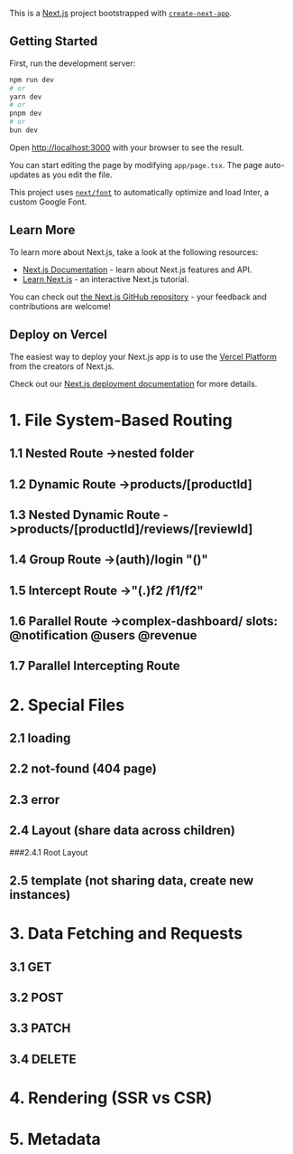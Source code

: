 This is a [Next.js](https://nextjs.org/) project bootstrapped with [`create-next-app`](https://github.com/vercel/next.js/tree/canary/packages/create-next-app).

## Getting Started

First, run the development server:

```bash
npm run dev
# or
yarn dev
# or
pnpm dev
# or
bun dev
```

Open [http://localhost:3000](http://localhost:3000) with your browser to see the result.

You can start editing the page by modifying `app/page.tsx`. The page auto-updates as you edit the file.

This project uses [`next/font`](https://nextjs.org/docs/basic-features/font-optimization) to automatically optimize and load Inter, a custom Google Font.

## Learn More

To learn more about Next.js, take a look at the following resources:

- [Next.js Documentation](https://nextjs.org/docs) - learn about Next.js features and API.
- [Learn Next.js](https://nextjs.org/learn) - an interactive Next.js tutorial.

You can check out [the Next.js GitHub repository](https://github.com/vercel/next.js/) - your feedback and contributions are welcome!

## Deploy on Vercel

The easiest way to deploy your Next.js app is to use the [Vercel Platform](https://vercel.com/new?utm_medium=default-template&filter=next.js&utm_source=create-next-app&utm_campaign=create-next-app-readme) from the creators of Next.js.

Check out our [Next.js deployment documentation](https://nextjs.org/docs/deployment) for more details.

# 1. File System-Based Routing
## 1.1 Nested Route  ->nested folder
## 1.2 Dynamic Route ->products/[productId]
## 1.3 Nested Dynamic Route  ->products/[productId]/reviews/[reviewId]
## 1.4 Group Route ->(auth)/login  "()"
## 1.5 Intercept Route ->"(.)f2 /f1/f2" 
## 1.6 Parallel Route ->complex-dashboard/ slots: @notification @users @revenue
## 1.7 Parallel Intercepting Route
# 2. Special Files
## 2.1 loading
## 2.2 not-found (404 page)
## 2.3 error
## 2.4 Layout (share data across children) 
###2.4.1 Root Layout
## 2.5 template (not sharing data, create new instances)
# 3.  Data Fetching and Requests
## 3.1 GET
## 3.2 POST
## 3.3 PATCH
## 3.4 DELETE
# 4.  Rendering (SSR vs CSR)
# 5.  Metadata



